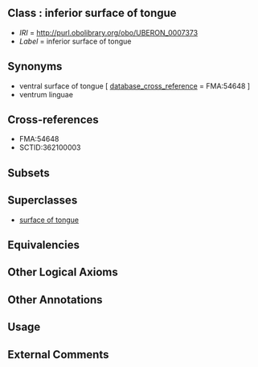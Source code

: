 
## Class : inferior surface of tongue

 * *IRI* = http://purl.obolibrary.org/obo/UBERON_0007373
 * *Label* = inferior surface of tongue

## Synonyms

 * ventral surface of tongue [ [database_cross_reference](../../ef/oboInOwl#hasDbXref.md) = FMA:54648 ]
 * ventrum linguae

## Cross-references

 * FMA:54648
 * SCTID:362100003

## Subsets


## Superclasses

 * [surface of tongue](../../UBERON/67/UBERON_0007367.md)

## Equivalencies


## Other Logical Axioms


## Other Annotations


## Usage


## External Comments

